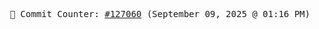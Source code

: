 <p align="center">
    <samp>
        📮 Commit Counter: <a href="https://github.com/Javascript-void0/Javascript-void0/commits/main">#127060</a> (September 09, 2025 @ 01:16 PM)
    </samp>
</p>